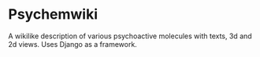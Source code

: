 # Psychemwiki
A wikilike description of various psychoactive molecules with texts, 3d and 2d views.
Uses Django as a framework.
